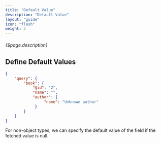 ```yaml
---
title: "Default Value"
description: "Default Value"
layout: "guide"
icon: "flash"
weight: 3
---
```


###### {$page.description}

<article id="1">

## Define Default Values

```JSON
{
    "query": {
        "book": {
            "@id": "2",
            "name": "",
            "author": {
                 "name": "Unknown author"
             }
        }
    }
}
```

For non-object types, we can specify the default value of the field if the fetched value is null.

</article>
